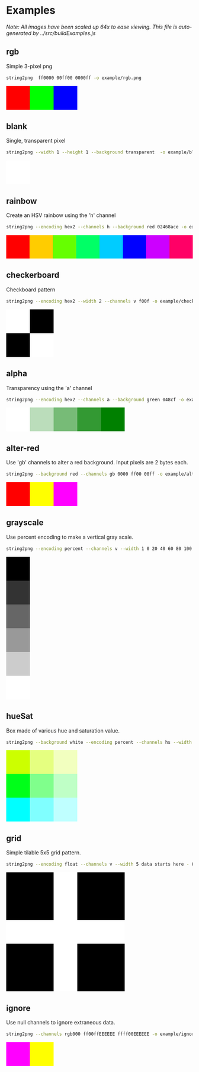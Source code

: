 # Examples

*Note: All images have been scaled up 64x to ease viewing. This file is
auto-generated by ../src/buildExamples.js*
## rgb

Simple 3-pixel png
``` sh
string2png  ff0000 00ff00 0000ff -o example/rgb.png
```
![string2png  ff0000 00ff00 0000ff -o example/rgb.png](rgb-enlarged.png)


## blank

Single, transparent pixel
``` sh
string2png --width 1 --height 1 --background transparent  -o example/blank.png
```
![string2png --width 1 --height 1 --background transparent  -o example/blank.png](blank-enlarged.png)


## rainbow

Create an HSV rainbow using the 'h' channel
``` sh
string2png --encoding hex2 --channels h --background red 02468ace -o example/rainbow.png
```
![string2png --encoding hex2 --channels h --background red 02468ace -o example/rainbow.png](rainbow-enlarged.png)


## checkerboard

Checkboard pattern
``` sh
string2png --encoding hex2 --width 2 --channels v f00f -o example/checkerboard.png
```
![string2png --encoding hex2 --width 2 --channels v f00f -o example/checkerboard.png](checkerboard-enlarged.png)


## alpha

Transparency using the 'a' channel
``` sh
string2png --encoding hex2 --channels a --background green 048cf -o example/alpha.png
```
![string2png --encoding hex2 --channels a --background green 048cf -o example/alpha.png](alpha-enlarged.png)


## alter-red

Use 'gb' channels to alter a red background. Input pixels are 2 bytes each.
``` sh
string2png --background red --channels gb 0000 ff00 00ff -o example/alter-red.png
```
![string2png --background red --channels gb 0000 ff00 00ff -o example/alter-red.png](alter-red-enlarged.png)


## grayscale

Use percent encoding to make a vertical gray scale.
``` sh
string2png --encoding percent --channels v --width 1 0 20 40 60 80 100 -o example/grayscale.png
```
![string2png --encoding percent --channels v --width 1 0 20 40 60 80 100 -o example/grayscale.png](grayscale-enlarged.png)


## hueSat

Box made of various hue and saturation value.
``` sh
string2png --background white --encoding percent --channels hs --width 3 20 100  20 50  20 25   35 100  35 50  35 25   50 100  50 50  50 25 -o example/hueSat.png
```
![string2png --background white --encoding percent --channels hs --width 3 20 100  20 50  20 25   35 100  35 50  35 25   50 100  50 50  50 25 -o example/hueSat.png](hueSat-enlarged.png)


## grid

Simple tilable 5x5 grid pattern.
``` sh
string2png --encoding float --channels v --width 5 data starts here - 0 0 1 0 0  0 0 1 0 0  1 1 1 1 1  0 0 1 0 0  0 0 1 0 0 -o example/grid.png
```
![string2png --encoding float --channels v --width 5 data starts here - 0 0 1 0 0  0 0 1 0 0  1 1 1 1 1  0 0 1 0 0  0 0 1 0 0 -o example/grid.png](grid-enlarged.png)


## ignore

Use null channels to ignore extraneous data.
``` sh
string2png --channels rgb000 ff00ffEEEEEE ffff00EEEEEE -o example/ignore.png
```
![string2png --channels rgb000 ff00ffEEEEEE ffff00EEEEEE -o example/ignore.png](ignore-enlarged.png)
